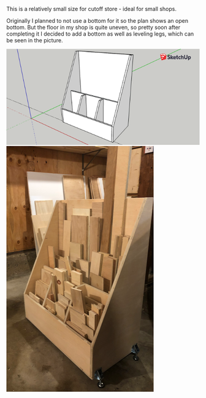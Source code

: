 This is a relatively small size for cutoff store - ideal for small shops.

Originally I planned to not use a bottom for it so the plan shows an open
bottom. But the floor in my shop is quite uneven, so pretty soon after
completing it I decided to add a bottom as well as leveling legs, which can be
seen in the picture.

![](cutoffbin.png)
![](../gallery/pics/IMG_0514.png)

